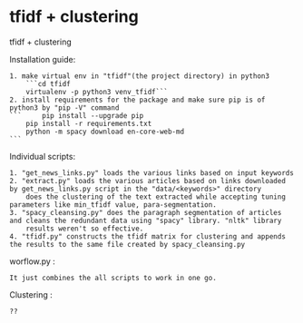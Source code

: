 # tfidf + clustering
tfidf + clustering

Installation guide:

	1. make virtual env in "tfidf"(the project directory) in python3 
		```cd tfidf
		virtualenv -p python3 venv_tfidf```
	2. install requirements for the package and make sure pip is of python3 by "pip -V" command
	```     pip install --upgrade pip
		pip install -r requirements.txt
		python -m spacy download en-core-web-md
	```	
Individual scripts:

	1. "get_news_links.py" loads the various links based on input keywords
	2. "extract.py" loads the various articles based on links downloaded by get_news_links.py script in the "data/<keywords>" directory 
		does the clustering of the text extracted while accepting tuning parameters like min_tfidf value, para-segmentation.
	3. "spacy_cleansing.py" does the paragraph segmentation of articles and cleans the redundant data using "spacy" library. "nltk" library
		results weren't so effective.
	4. "tfidf.py" constructs the tfidf matrix for clustering and appends the results to the same file created by spacy_cleansing.py

worflow.py :

	It just combines the all scripts to work in one go.

Clustering :

	??
